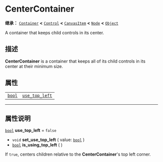 <!-- ⚠ 请勿编辑本文件 ⚠ -->
<!-- 本文档使用脚本从 WeDot 引擎源码仓库生成。 -->
<!-- 生成脚本：https://github.com/WeDot-Engine/WeDot/tree/4.3/doc/tools/make_md.py； -->
<!-- 原文件：https://github.com/WeDot-Engine/WeDot/tree/4.3/doc/classes/CenterContainer.xml。 -->

<div id="_class_centercontainer"></div>

# CenterContainer

**继承：** [`Container`](class_container.md) **<** [`Control`](class_control.md) **<** [`CanvasItem`](class_canvasitem.md) **<** [`Node`](class_node.md) **<** [`Object`](class_object.md)

A container that keeps child controls in its center.

## 描述

**CenterContainer** is a container that keeps all of its child controls in its center at their minimum size.

## 属性

|||
|:-:|:--|
| [`bool`](class_bool.md) | [`use_top_left`](#class_centercontainer_property_use_top_left) | ``false`` |

<!-- rst-class:: classref-section-separator -->

---

## 属性说明

<div id="_class_centercontainer_property_use_top_left"></div>

[`bool`](class_bool.md) **use_top_left** = ``false`` <div id="class_centercontainer_property_use_top_left"></div>

- `void` **set_use_top_left** ( value: [`bool`](class_bool.md) )
- [`bool`](class_bool.md) **is_using_top_left** ( )

If `true`, centers children relative to the **CenterContainer**'s top left corner.

[^virtual]: 本方法通常需要用户覆盖才能生效。
[^const]: 本方法无副作用，不会修改该实例的任何成员变量。
[^vararg]: 本方法除了能接受在此处描述的参数外，还能够继续接受任意数量的参数。
[^constructor]: 本方法用于构造某个类型。
[^static]: 调用本方法无需实例，可直接使用类名进行调用。
[^operator]: 本方法描述的是使用本类型作为左操作数的有效运算符。
[^bitfield]: 这个值是由下列位标志构成位掩码的整数。
[^void]: 无返回值。
